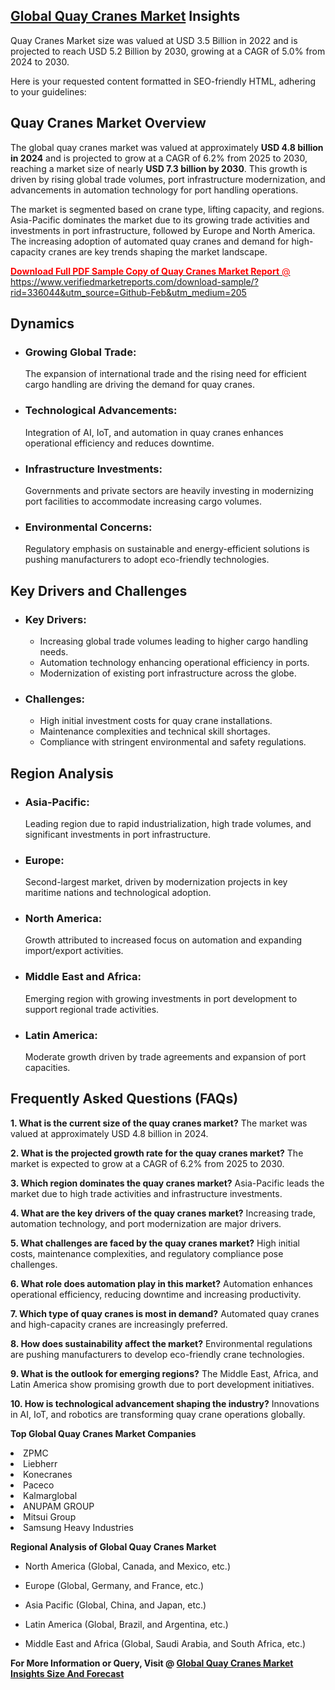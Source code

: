 <h2><a href="https://www.verifiedmarketreports.com/download-sample/?rid=336044&amp;utm_source=Github&amp;utm_medium=205" target="_blank">Global Quay Cranes Market</a> Insights</h2><p>Quay Cranes Market size was valued at USD 3.5 Billion in 2022 and is projected to reach USD 5.2 Billion by 2030, growing at a CAGR of 5.0% from 2024 to 2030.</p><p>Here is your requested content formatted in SEO-friendly HTML, adhering to your guidelines: <!DOCTYPE html> <html lang="en"> <head> <meta charset="UTF-8"> <meta name="viewport" content="width=device-width, initial-scale=1.0"> <meta name="description" content="Comprehensive analysis of the Quay Cranes Market, including market size, dynamics, key drivers, challenges, and region analysis."> <meta name="keywords" content="Quay Cranes Market, Market Size, Industry Outlook, Dynamics, Key Drivers, Challenges, Region Analysis"> <meta name="author" content="Your Name/Organization"> <title>Quay Cranes Market Overview</title> </head> <body> <h2>Quay Cranes Market Overview</h2> <p>The global quay cranes market was valued at approximately <strong>USD 4.8 billion in 2024</strong> and is projected to grow at a CAGR of 6.2% from 2025 to 2030, reaching a market size of nearly <strong>USD 7.3 billion by 2030</strong>. This growth is driven by rising global trade volumes, port infrastructure modernization, and advancements in automation technology for port handling operations.</p> <p>The market is segmented based on crane type, lifting capacity, and regions. Asia-Pacific dominates the market due to its growing trade activities and investments in port infrastructure, followed by Europe and North America. The increasing adoption of automated quay cranes and demand for high-capacity cranes are key trends shaping the market landscape. <a href="#"><p><span class=""><span style="color: #ff0000;"><strong>Download Full PDF Sample Copy of Quay Cranes Market Report</strong> @ </span><a href="https://www.verifiedmarketreports.com/download-sample/?rid=336044&amp;utm_source=Github-Feb&amp;utm_medium=205" target="_blank">https://www.verifiedmarketreports.com/download-sample/?rid=336044&amp;utm_source=Github-Feb&amp;utm_medium=205</a></span></p></a> </p> <h2>Dynamics</h2> <ul> <li><h3>Growing Global Trade:</h3> The expansion of international trade and the rising need for efficient cargo handling are driving the demand for quay cranes.</li> <li><h3>Technological Advancements:</h3> Integration of AI, IoT, and automation in quay cranes enhances operational efficiency and reduces downtime.</li> <li><h3>Infrastructure Investments:</h3> Governments and private sectors are heavily investing in modernizing port facilities to accommodate increasing cargo volumes.</li> <li><h3>Environmental Concerns:</h3> Regulatory emphasis on sustainable and energy-efficient solutions is pushing manufacturers to adopt eco-friendly technologies.</li> </ul> <h2>Key Drivers and Challenges</h2> <ul> <li><h3>Key Drivers:</h3> <ul> <li>Increasing global trade volumes leading to higher cargo handling needs.</li> <li>Automation technology enhancing operational efficiency in ports.</li> <li>Modernization of existing port infrastructure across the globe.</li> </ul> </li> <li><h3>Challenges:</h3> <ul> <li>High initial investment costs for quay crane installations.</li> <li>Maintenance complexities and technical skill shortages.</li> <li>Compliance with stringent environmental and safety regulations.</li> </ul> </li> </ul> <h2>Region Analysis</h2> <ul> <li><h3>Asia-Pacific:</h3> Leading region due to rapid industrialization, high trade volumes, and significant investments in port infrastructure.</li> <li><h3>Europe:</h3> Second-largest market, driven by modernization projects in key maritime nations and technological adoption.</li> <li><h3>North America:</h3> Growth attributed to increased focus on automation and expanding import/export activities.</li> <li><h3>Middle East and Africa:</h3> Emerging region with growing investments in port development to support regional trade activities.</li> <li><h3>Latin America:</h3> Moderate growth driven by trade agreements and expansion of port capacities.</li> </ul> <h2>Frequently Asked Questions (FAQs)</h2> <p><strong>1. What is the current size of the quay cranes market?</strong> The market was valued at approximately USD 4.8 billion in 2024.</p> <p><strong>2. What is the projected growth rate for the quay cranes market?</strong> The market is expected to grow at a CAGR of 6.2% from 2025 to 2030.</p> <p><strong>3. Which region dominates the quay cranes market?</strong> Asia-Pacific leads the market due to high trade activities and infrastructure investments.</p> <p><strong>4. What are the key drivers of the quay cranes market?</strong> Increasing trade, automation technology, and port modernization are major drivers.</p> <p><strong>5. What challenges are faced by the quay cranes market?</strong> High initial costs, maintenance complexities, and regulatory compliance pose challenges.</p> <p><strong>6. What role does automation play in this market?</strong> Automation enhances operational efficiency, reducing downtime and increasing productivity.</p> <p><strong>7. Which type of quay cranes is most in demand?</strong> Automated quay cranes and high-capacity cranes are increasingly preferred.</p> <p><strong>8. How does sustainability affect the market?</strong> Environmental regulations are pushing manufacturers to develop eco-friendly crane technologies.</p> <p><strong>9. What is the outlook for emerging regions?</strong> The Middle East, Africa, and Latin America show promising growth due to port development initiatives.</p> <p><strong>10. How is technological advancement shaping the industry?</strong> Innovations in AI, IoT, and robotics are transforming quay crane operations globally.</p> </body> </html> </p><p><strong>Top Global Quay Cranes Market Companies</strong></p><div data-test-id=""><p><li>ZPMC</li><li> Liebherr</li><li> Konecranes</li><li> Paceco</li><li> Kalmarglobal</li><li> ANUPAM GROUP</li><li> Mitsui Group</li><li> Samsung Heavy Industries</li></p><div><strong>Regional Analysis of&nbsp;Global Quay Cranes Market</strong></div><ul><li dir="ltr"><p dir="ltr">North America&nbsp;(Global, Canada, and Mexico, etc.)</p></li><li dir="ltr"><p dir="ltr">Europe (Global, Germany, and France, etc.)</p></li><li dir="ltr"><p dir="ltr">Asia Pacific&nbsp;(Global, China, and Japan, etc.)</p></li><li dir="ltr"><p dir="ltr">Latin America&nbsp;(Global, Brazil, and Argentina, etc.)</p></li><li dir="ltr">Middle East and Africa&nbsp;(Global, Saudi Arabia, and South Africa, etc.)</li></ul><p><strong>For More Information or Query, Visit @&nbsp;</strong><strong><a href="https://www.verifiedmarketreports.com/product/quay-cranes-market/?utm_source=Github&amp;utm_medium=205" target="_blank">Global Quay Cranes Market Insights Size And Forecast</a></strong></p></div>
